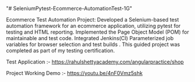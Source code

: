 "# SeleniumPytest-Ecommerce-AutomationTest-1G" 

Ecommerce Test Automation Project: Developed a Selenium-based test automation framework for an ecommerce application, utilizing pytest for testing and HTML reporting. Implemented the Page Object Model (POM) for maintainable and test code. Integrated Jenkins(CI) Parameterized job variables for browser selection and test builds . This guided project was completed as part of my testing certification.


Test Application :- https://rahulshettyacademy.com/angularpractice/shop

Project Working Demo :- https://youtu.be/4nF0Vmz5shk
